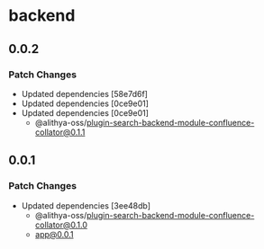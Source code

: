 # backend

## 0.0.2

### Patch Changes

- Updated dependencies [58e7d6f]
- Updated dependencies [0ce9e01]
- Updated dependencies [0ce9e01]
  - @alithya-oss/plugin-search-backend-module-confluence-collator@0.1.1

## 0.0.1

### Patch Changes

- Updated dependencies [3ee48db]
  - @alithya-oss/plugin-search-backend-module-confluence-collator@0.1.0
  - app@0.0.1
